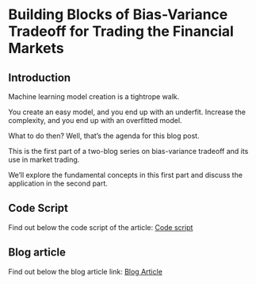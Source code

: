 # Building Blocks of Bias-Variance Tradeoff for Trading the Financial Markets

## Introduction 
Machine learning model creation is a tightrope walk. 

You create an easy model, and you end up with an underfit. Increase the complexity, and you end up with an overfitted model. 

What to do then? Well, that’s the agenda for this blog post. 

This is the first part of a two-blog series on bias-variance tradeoff and its use in market trading. 

We’ll explore the fundamental concepts in this first part and discuss the application in the second part.

## Code Script
Find out below the code script of the article:
[Code script](https://github.com/QuantInsti/Algorithmic-Trading-Code-Examples/blob/main/blog_articles/autoregressive_drift_detection_method/ADDM_algorithm.ipynb)
## Blog article 
Find out below the blog article link:
[Blog Article](https://blog.quantinsti.com/bias-variance-machine-learning-trading/)

